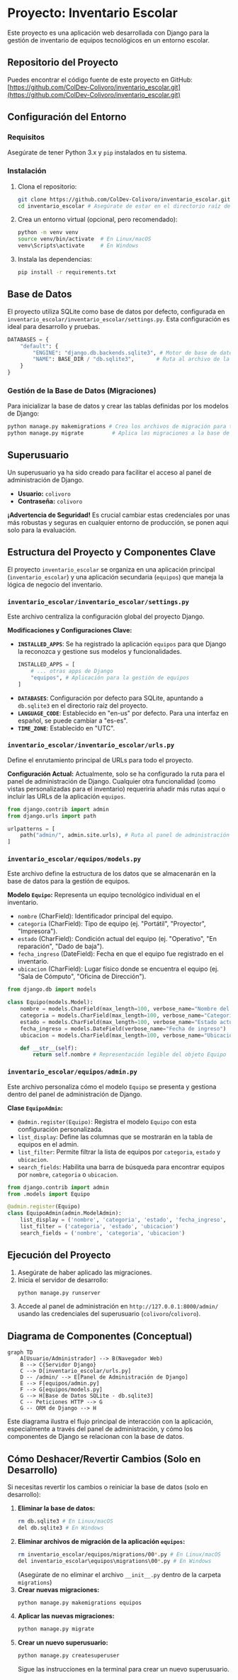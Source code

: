 # Proyecto: Inventario Escolar

Este proyecto es una aplicación web desarrollada con Django para la gestión de inventario de equipos tecnológicos en un entorno escolar.

## Repositorio del Proyecto

Puedes encontrar el código fuente de este proyecto en GitHub:
[https://github.com/ColDev-Colivoro/inventario_escolar.git](https://github.com/ColDev-Colivoro/inventario_escolar.git)

## Configuración del Entorno

### Requisitos
Asegúrate de tener Python 3.x y `pip` instalados en tu sistema.

### Instalación
1. Clona el repositorio:
   ```bash
   git clone https://github.com/ColDev-Colivoro/inventario_escolar.git
   cd inventario_escolar # Asegúrate de estar en el directorio raíz del proyecto Django
   ```
2. Crea un entorno virtual (opcional, pero recomendado):
   ```bash
   python -m venv venv
   source venv/bin/activate  # En Linux/macOS
   venv\Scripts\activate     # En Windows
   ```
3. Instala las dependencias:
   ```bash
   pip install -r requirements.txt
   ```

## Base de Datos

El proyecto utiliza SQLite como base de datos por defecto, configurada en `inventario_escolar/inventario_escolar/settings.py`. Esta configuración es ideal para desarrollo y pruebas.

```python
DATABASES = {
    "default": {
        "ENGINE": "django.db.backends.sqlite3", # Motor de base de datos
        "NAME": BASE_DIR / "db.sqlite3",       # Ruta al archivo de la base de datos
    }
}
```

### Gestión de la Base de Datos (Migraciones)
Para inicializar la base de datos y crear las tablas definidas por los modelos de Django:
```bash
python manage.py makemigrations # Crea los archivos de migración para tus modelos
python manage.py migrate         # Aplica las migraciones a la base de datos
```

## Superusuario

Un superusuario ya ha sido creado para facilitar el acceso al panel de administración de Django.

- **Usuario:** `colivoro`
- **Contraseña:** `colivoro`

**¡Advertencia de Seguridad!** Es crucial cambiar estas credenciales por unas más robustas y seguras en cualquier entorno de producción, se ponen aqui solo para la evaluación.

## Estructura del Proyecto y Componentes Clave

El proyecto `inventario_escolar` se organiza en una aplicación principal (`inventario_escolar`) y una aplicación secundaria (`equipos`) que maneja la lógica de negocio del inventario.

### `inventario_escolar/inventario_escolar/settings.py`
Este archivo centraliza la configuración global del proyecto Django.

**Modificaciones y Configuraciones Clave:**
- **`INSTALLED_APPS`**: Se ha registrado la aplicación `equipos` para que Django la reconozca y gestione sus modelos y funcionalidades.
  ```python
  INSTALLED_APPS = [
      # ... otras apps de Django
      "equipos", # Aplicación para la gestión de equipos
  ]
  ```
- **`DATABASES`**: Configuración por defecto para SQLite, apuntando a `db.sqlite3` en el directorio raíz del proyecto.
- **`LANGUAGE_CODE`**: Establecido en "en-us" por defecto. Para una interfaz en español, se puede cambiar a "es-es".
- **`TIME_ZONE`**: Establecido en "UTC".

### `inventario_escolar/inventario_escolar/urls.py`
Define el enrutamiento principal de URLs para todo el proyecto.

**Configuración Actual:**
Actualmente, solo se ha configurado la ruta para el panel de administración de Django. Cualquier otra funcionalidad (como vistas personalizadas para el inventario) requeriría añadir más rutas aquí o incluir las URLs de la aplicación `equipos`.

```python
from django.contrib import admin
from django.urls import path

urlpatterns = [
    path("admin/", admin.site.urls), # Ruta al panel de administración de Django
]
```

### `inventario_escolar/equipos/models.py`
Este archivo define la estructura de los datos que se almacenarán en la base de datos para la gestión de equipos.

**Modelo `Equipo`:**
Representa un equipo tecnológico individual en el inventario.
- `nombre` (CharField): Identificador principal del equipo.
- `categoria` (CharField): Tipo de equipo (ej. "Portátil", "Proyector", "Impresora").
- `estado` (CharField): Condición actual del equipo (ej. "Operativo", "En reparación", "Dado de baja").
- `fecha_ingreso` (DateField): Fecha en que el equipo fue registrado en el inventario.
- `ubicacion` (CharField): Lugar físico donde se encuentra el equipo (ej. "Sala de Cómputo", "Oficina de Dirección").

```python
from django.db import models

class Equipo(models.Model):
    nombre = models.CharField(max_length=100, verbose_name="Nombre del equipo")
    categoria = models.CharField(max_length=100, verbose_name="Categoría")
    estado = models.CharField(max_length=100, verbose_name="Estado actual")
    fecha_ingreso = models.DateField(verbose_name="Fecha de ingreso")
    ubicacion = models.CharField(max_length=100, verbose_name="Ubicación")

    def __str__(self):
        return self.nombre # Representación legible del objeto Equipo
```

### `inventario_escolar/equipos/admin.py`
Este archivo personaliza cómo el modelo `Equipo` se presenta y gestiona dentro del panel de administración de Django.

**Clase `EquipoAdmin`:**
- `@admin.register(Equipo)`: Registra el modelo `Equipo` con esta configuración personalizada.
- `list_display`: Define las columnas que se mostrarán en la tabla de equipos en el admin.
- `list_filter`: Permite filtrar la lista de equipos por `categoria`, `estado` y `ubicacion`.
- `search_fields`: Habilita una barra de búsqueda para encontrar equipos por `nombre`, `categoria` o `ubicacion`.

```python
from django.contrib import admin
from .models import Equipo

@admin.register(Equipo)
class EquipoAdmin(admin.ModelAdmin):
    list_display = ('nombre', 'categoria', 'estado', 'fecha_ingreso', 'ubicacion')
    list_filter = ('categoria', 'estado', 'ubicacion')
    search_fields = ('nombre', 'categoria', 'ubicacion')
```

## Ejecución del Proyecto

1. Asegúrate de haber aplicado las migraciones.
2. Inicia el servidor de desarrollo:
   ```bash
   python manage.py runserver
   ```
3. Accede al panel de administración en `http://127.0.0.1:8000/admin/` usando las credenciales del superusuario (`colivoro`/`colivoro`).

## Diagrama de Componentes (Conceptual)

```mermaid
graph TD
    A[Usuario/Administrador] --> B(Navegador Web)
    B --> C{Servidor Django}
    C --> D[inventario_escolar/urls.py]
    D -- /admin/ --> E[Panel de Administración de Django]
    E --> F[equipos/admin.py]
    F --> G[equipos/models.py]
    G --> H[Base de Datos SQLite - db.sqlite3]
    C -- Peticiones HTTP --> G
    G -- ORM de Django --> H
```
Este diagrama ilustra el flujo principal de interacción con la aplicación, especialmente a través del panel de administración, y cómo los componentes de Django se relacionan con la base de datos.

## Cómo Deshacer/Revertir Cambios (Solo en Desarrollo)

Si necesitas revertir los cambios o reiniciar la base de datos (solo en desarrollo):

1. **Eliminar la base de datos:**
   ```bash
   rm db.sqlite3 # En Linux/macOS
   del db.sqlite3 # En Windows
   ```
2. **Eliminar archivos de migración de la aplicación `equipos`:**
   ```bash
   rm inventario_escolar/equipos/migrations/00*.py # En Linux/macOS
   del inventario_escolar\equipos\migrations\00*.py # En Windows
   ```
   (Asegúrate de no eliminar el archivo `__init__.py` dentro de la carpeta `migrations`)
3. **Crear nuevas migraciones:**
   ```bash
   python manage.py makemigrations equipos
   ```
4. **Aplicar las nuevas migraciones:**
   ```bash
   python manage.py migrate
   ```
5. **Crear un nuevo superusuario:**
   ```bash
   python manage.py createsuperuser
   ```
   Sigue las instrucciones en la terminal para crear un nuevo superusuario.
